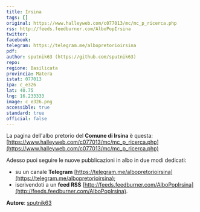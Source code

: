 ```yaml
---
title: Irsina
tags: []
original: https://www.halleyweb.com/c077013/mc/mc_p_ricerca.php
rss: http://feeds.feedburner.com/AlboPopIrsina
twitter: 
facebook: 
telegram: https://telegram.me/albopretorioirsina
pdf: 
author: sputnik63 (https://github.com/sputnik63)
repo: 
regione: Basilicata
provincia: Matera
istat: 077013
ipa: c_e326
lat: 40.75
lng: 16.233333
image: c_e326.png
accessible: true
standard: true
official: false
---
```


La pagina dell'albo pretorio del **Comune di Irsina** è questa: [https://www.halleyweb.com/c077013/mc/mc_p_ricerca.php](https://www.halleyweb.com/c077013/mc/mc_p_ricerca.php)

Adesso puoi seguire le nuove pubblicazioni in albo in due modi dedicati:

* su un canale **Telegram** [https://telegram.me/albopretorioirsina](https://telegram.me/albopretorioirsina);
* iscrivendoti a un **feed RSS** [http://feeds.feedburner.com/AlboPopIrsina](http://feeds.feedburner.com/AlboPopIrsina).

**Autore**: [sputnik63](https://github.com/sputnik63)

